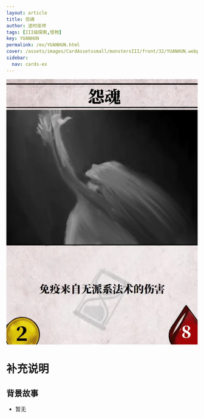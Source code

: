 ```yaml
---
layout: article
title: 怨魂
author: 逆时巫师
tags: [III级探索,怪物]
key: YUANHUN
permalink: /ex/YUANHUN.html
cover: /assets/images/CardAssetssmall/monstersIII/front/32/YUANHUN.webp
sidebar:
  nav: cards-ex
---
```

![](/assets/images/CardAssets/monstersIII/front/32/YUANHUN.webp)

# 补充说明



## 背景故事
* 暂无